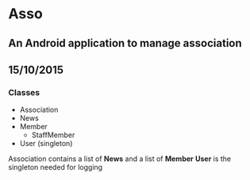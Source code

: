 # Asso
## An Android application to manage association

## 15/10/2015
### Classes

* Association
* News
* Member
  * StaffMember
* User (singleton)

Association contains a list of **News** and a list of **Member**
**User** is the singleton needed for logging
